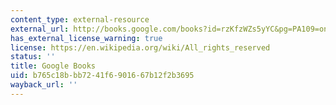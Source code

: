 ```yaml
---
content_type: external-resource
external_url: http://books.google.com/books?id=rzKfzWZs5yYC&pg=PA109=onepage
has_external_license_warning: true
license: https://en.wikipedia.org/wiki/All_rights_reserved
status: ''
title: Google Books
uid: b765c18b-bb72-41f6-9016-67b12f2b3695
wayback_url: ''
---
```

